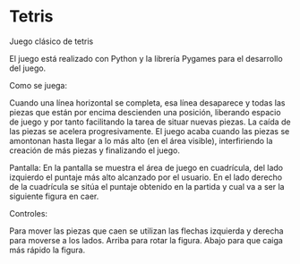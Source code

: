 # Tetris
Juego clásico de tetris

El juego está realizado con Python y la librería Pygames para el desarrollo del juego.

Como se juega:

Cuando una línea horizontal se completa, esa línea desaparece y todas las piezas que están por encima descienden una posición, 
liberando espacio de juego y por tanto facilitando la tarea de situar nuevas piezas. La caída de las piezas se acelera progresivamente. 
El juego acaba cuando las piezas se amontonan hasta llegar a lo más alto (en el área visible), interfiriendo la creación de más piezas y 
finalizando el juego.

Pantalla:
En la pantalla se muestra el área de juego en cuadrícula, del lado izquierdo el puntaje más alto alcanzado por el usuario.
En el lado derecho de la cuadrícula se sitúa el puntaje obtenido en la partida y cual va a ser la siguiente figura en caer. 

Controles:

Para mover las piezas que caen se utilizan las flechas izquierda y derecha para moverse a los lados.
Arriba para rotar la figura.
Abajo para que caiga más rápido la figura.

